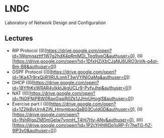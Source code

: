 # LNDC
Laboratory of Network Design and Configuration


## Lectures
- RIP Protocol ((I)[https://drive.google.com/open?id=1Wqmqazttf1W7g2hdX4pRmMDi_Tog9ypO&authuser=0], (II)[https://drive.google.com/open?id=1DfxHZiXbCJaNU6URO3nVA-g4ol-Bm-B8&authuser=0])
- OSPF Protocol ((I)[https://drive.google.com/open?id=1Ka47r9rxQiiR1IRULonhT3wVYlNlOaMa&authuser=0])
- DHCP ((I)[https://drive.google.com/open?id=18YfhKxWRAR4vIkktJkgUCLr9-PvfvJhp&authuser=0])
- NAT ((I)[https://drive.google.com/open?id=1N0IFNjPBW0RaxGqaiR0Zk1JJHnUHogiS&authuser=0])
- Exercise part I ((I)[https://drive.google.com/open?id=1Z2lkByUrnAZiN_HmymbaoQaB03CuIdGD&authuser=0], (II)[https://drive.google.com/open?id=1fshRlgqZMDmGelw7ynmH_T4Hi7Hy-ANy&authuser=0], (III)[https://drive.google.com/open?id=1P2cYHhWDp1oRP-Fr7heTG-fiZ-9lP3v0&authuser=0])
